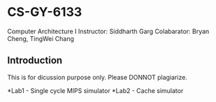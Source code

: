 # CS-GY-6133
Computer Architecture I
Instructor: Siddharth Garg
Colabarator: Bryan Cheng, TingWei Chang

## Introduction
<p>This is for dicussion purpose only. Please DONNOT plagiarize.</p>
*Lab1 - Single cycle MIPS simulator
*Lab2 - Cache simulator

